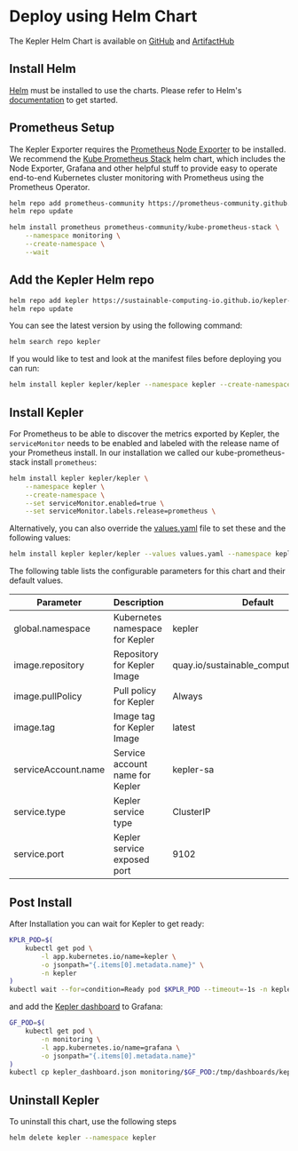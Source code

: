 # Deploy using Helm Chart

The Kepler Helm Chart is available on
[GitHub](https://github.com/sustainable-computing-io/kepler-helm-chart/tree/main)
and [ArtifactHub](https://artifacthub.io/packages/helm/kepler/kepler)

## Install Helm


[Helm](https://helm.sh) must be installed to use the charts.
Please refer to Helm's [documentation](https://helm.sh/docs/) to get started.

## Prometheus Setup

The Kepler Exporter requires the [Prometheus Node
Exporter](https://github.com/prometheus-community/helm-charts/tree/main/charts/prometheus-node-exporter)
to be installed. We recommend the [Kube Prometheus
Stack](https://github.com/prometheus-community/helm-charts/tree/main/charts/kube-prometheus-stack)
helm chart, which includes the Node Exporter, Grafana and other helpful stuff to
provide easy to operate end-to-end Kubernetes cluster monitoring with Prometheus
using the Prometheus Operator.

```bash
helm repo add prometheus-community https://prometheus-community.github.io/helm-charts
helm repo update

helm install prometheus prometheus-community/kube-prometheus-stack \
    --namespace monitoring \
    --create-namespace \
    --wait
```


## Add the Kepler Helm repo

```bash
helm repo add kepler https://sustainable-computing-io.github.io/kepler-helm-chart
helm repo update
```

You can see the latest version by using the following command:

```bash
helm search repo kepler
```

If you would like to test and look at the manifest files before deploying you can run:

```bash
helm install kepler kepler/kepler --namespace kepler --create-namespace --dry-run --devel
```

## Install Kepler

For Prometheus to be able to discover the metrics exported by Kepler, the
`serviceMonitor` needs to be enabled and labeled with the release name of your
Prometheus install. In our installation we called our kube-prometheus-stack install `prometheus`:

```bash
helm install kepler kepler/kepler \
    --namespace kepler \
    --create-namespace \
    --set serviceMonitor.enabled=true \
    --set serviceMonitor.labels.release=prometheus \
```

Alternatively, you can also override the
[values.yaml](https://github.com/sustainable-computing-io/kepler-helm-chart/blob/main/chart/kepler/values.yaml)
file to set these and the following values:

```bash
helm install kepler kepler/kepler --values values.yaml --namespace kepler --create-namespace
```

The following table lists the configurable parameters for this chart and their default values.

Parameter|Description| Default
---|---|---
global.namespace| Kubernetes namespace for Kepler |kepler
image.repository|Repository for Kepler Image| quay.io/sustainable\_computing\_io/kepler
image.pullPolicy|Pull policy for Kepler|Always
image.tag|Image tag for Kepler Image |latest
serviceAccount.name|Service account name for Kepler|kepler-sa
service.type|Kepler service type|ClusterIP
service.port|Kepler service exposed port|9102

## Post Install

After Installation you can wait for Kepler to get ready:

```bash
KPLR_POD=$(
    kubectl get pod \
        -l app.kubernetes.io/name=kepler \
        -o jsonpath="{.items[0].metadata.name}" \
        -n kepler
)
kubectl wait --for=condition=Ready pod $KPLR_POD --timeout=-1s -n kepler
```

and add the [Kepler
dashboard](https://github.com/sustainable-computing-io/kepler/blob/main/grafana-dashboards/Kepler-Exporter.json)
to Grafana:

```bash
GF_POD=$(
    kubectl get pod \
        -n monitoring \
        -l app.kubernetes.io/name=grafana \
        -o jsonpath="{.items[0].metadata.name}"
)
kubectl cp kepler_dashboard.json monitoring/$GF_POD:/tmp/dashboards/kepler_dashboard.json
```

## Uninstall Kepler

To uninstall this chart, use the following steps

```bash
helm delete kepler --namespace kepler
```
